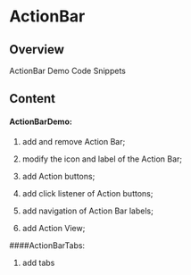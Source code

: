 ActionBar
====================

## Overview

ActionBar Demo Code Snippets

## Content

#### ActionBarDemo:

1. add and remove Action Bar;

2. modify the icon and label of the Action Bar;

3. add Action buttons;

4. add click listener of Action buttons;

5. add navigation of Action Bar labels;

6. add Action View;


####ActionBarTabs:

1. add tabs
